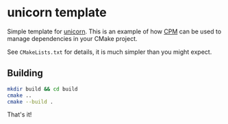 # unicorn template

Simple template for [unicorn](https://github.com/unicorn-engine/unicorn). This is an example of how [CPM](https://github.com/TheLartians/CPM.cmake) can be used to manage dependencies in your CMake project.

See `CMakeLists.txt` for details, it is much simpler than you might expect.

## Building

```sh
mkdir build && cd build
cmake ..
cmake --build .
```

That's it!

